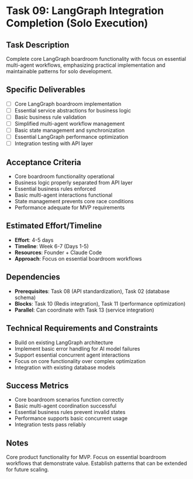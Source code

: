 # Task 09: LangGraph Integration Completion (Solo Execution)

## Task Description
Complete core LangGraph boardroom functionality with focus on essential multi-agent workflows, emphasizing practical implementation and maintainable patterns for solo development.

## Specific Deliverables
- [ ] Core LangGraph boardroom implementation
- [ ] Essential service abstractions for business logic
- [ ] Basic business rule validation
- [ ] Simplified multi-agent workflow management
- [ ] Basic state management and synchronization
- [ ] Essential LangGraph performance optimization
- [ ] Integration testing with API layer

## Acceptance Criteria
- Core boardroom functionality operational
- Business logic properly separated from API layer
- Essential business rules enforced
- Basic multi-agent interactions functional
- State management prevents core race conditions
- Performance adequate for MVP requirements

## Estimated Effort/Timeline
- **Effort**: 4-5 days
- **Timeline**: Week 6-7 (Days 1-5)
- **Resources**: Founder + Claude Code
- **Approach**: Focus on essential boardroom workflows

## Dependencies
- **Prerequisites**: Task 08 (API standardization), Task 02 (database schema)
- **Blocks**: Task 10 (Redis integration), Task 11 (performance optimization)
- **Parallel**: Can coordinate with Task 13 (service integration)

## Technical Requirements and Constraints
- Build on existing LangGraph architecture
- Implement basic error handling for AI model failures
- Support essential concurrent agent interactions
- Focus on core functionality over complex optimization
- Integration with existing database models

## Success Metrics
- Core boardroom scenarios function correctly
- Basic multi-agent coordination successful
- Essential business rules prevent invalid states
- Performance supports basic concurrent usage
- Integration tests pass reliably

## Notes
Core product functionality for MVP. Focus on essential boardroom workflows that demonstrate value. Establish patterns that can be extended for future scaling.